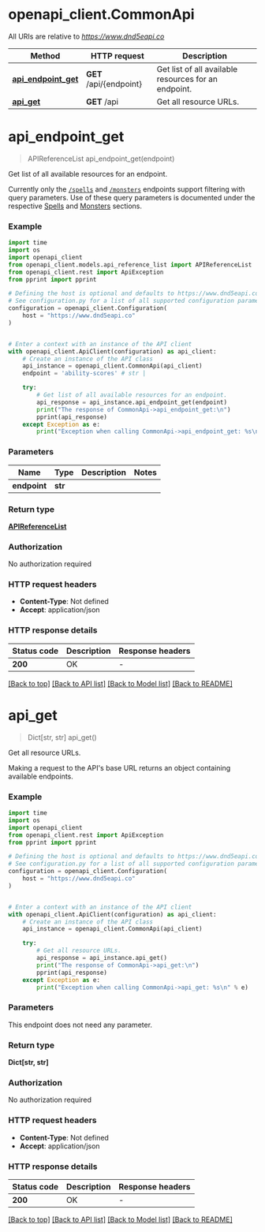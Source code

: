 # openapi_client.CommonApi

All URIs are relative to *https://www.dnd5eapi.co*

Method | HTTP request | Description
------------- | ------------- | -------------
[**api_endpoint_get**](CommonApi.md#api_endpoint_get) | **GET** /api/{endpoint} | Get list of all available resources for an endpoint.
[**api_get**](CommonApi.md#api_get) | **GET** /api | Get all resource URLs.


# **api_endpoint_get**
> APIReferenceList api_endpoint_get(endpoint)

Get list of all available resources for an endpoint.

Currently only the [`/spells`](#get-/api/spells) and [`/monsters`](#get-/api/monsters) endpoints support filtering with query parameters. Use of these query parameters is documented under the respective [Spells](#tag--Spells) and [Monsters](#tag--Monsters) sections. 

### Example

```python
import time
import os
import openapi_client
from openapi_client.models.api_reference_list import APIReferenceList
from openapi_client.rest import ApiException
from pprint import pprint

# Defining the host is optional and defaults to https://www.dnd5eapi.co
# See configuration.py for a list of all supported configuration parameters.
configuration = openapi_client.Configuration(
    host = "https://www.dnd5eapi.co"
)


# Enter a context with an instance of the API client
with openapi_client.ApiClient(configuration) as api_client:
    # Create an instance of the API class
    api_instance = openapi_client.CommonApi(api_client)
    endpoint = 'ability-scores' # str | 

    try:
        # Get list of all available resources for an endpoint.
        api_response = api_instance.api_endpoint_get(endpoint)
        print("The response of CommonApi->api_endpoint_get:\n")
        pprint(api_response)
    except Exception as e:
        print("Exception when calling CommonApi->api_endpoint_get: %s\n" % e)
```


### Parameters

Name | Type | Description  | Notes
------------- | ------------- | ------------- | -------------
 **endpoint** | **str**|  | 

### Return type

[**APIReferenceList**](APIReferenceList.md)

### Authorization

No authorization required

### HTTP request headers

 - **Content-Type**: Not defined
 - **Accept**: application/json

### HTTP response details
| Status code | Description | Response headers |
|-------------|-------------|------------------|
**200** | OK |  -  |

[[Back to top]](#) [[Back to API list]](../README.md#documentation-for-api-endpoints) [[Back to Model list]](../README.md#documentation-for-models) [[Back to README]](../README.md)

# **api_get**
> Dict[str, str] api_get()

Get all resource URLs.

Making a request to the API's base URL returns an object containing available endpoints.

### Example

```python
import time
import os
import openapi_client
from openapi_client.rest import ApiException
from pprint import pprint

# Defining the host is optional and defaults to https://www.dnd5eapi.co
# See configuration.py for a list of all supported configuration parameters.
configuration = openapi_client.Configuration(
    host = "https://www.dnd5eapi.co"
)


# Enter a context with an instance of the API client
with openapi_client.ApiClient(configuration) as api_client:
    # Create an instance of the API class
    api_instance = openapi_client.CommonApi(api_client)

    try:
        # Get all resource URLs.
        api_response = api_instance.api_get()
        print("The response of CommonApi->api_get:\n")
        pprint(api_response)
    except Exception as e:
        print("Exception when calling CommonApi->api_get: %s\n" % e)
```


### Parameters
This endpoint does not need any parameter.

### Return type

**Dict[str, str]**

### Authorization

No authorization required

### HTTP request headers

 - **Content-Type**: Not defined
 - **Accept**: application/json

### HTTP response details
| Status code | Description | Response headers |
|-------------|-------------|------------------|
**200** | OK |  -  |

[[Back to top]](#) [[Back to API list]](../README.md#documentation-for-api-endpoints) [[Back to Model list]](../README.md#documentation-for-models) [[Back to README]](../README.md)

